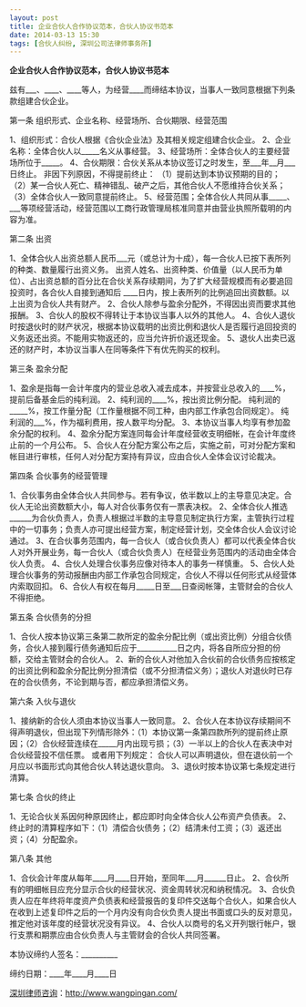 ```yaml
---
layout: post
title: 企业合伙人合作协议范本，合伙人协议书范本
date: 2014-03-13 15:30
tags: [合伙人纠纷, 深圳公司法律师事务所]
---
```

<strong>企业合伙人合作协议范本，合伙人协议书范本</strong>

兹有___、____、____等人，为经营____而缔结本协议，当事人一致同意根据下列条款组建合伙企业。

第一条 组织形式、企业名称、经营场所、合伙期限、经营范围

1、组织形式：合伙人根据《合伙企业法》及其相关规定组建合伙企业。
2、企业名称：全体合伙人以_____名义从事经营。
3、经营场所：全体合伙人的主要经营场所位于_____。
4、合伙期限：合伙关系从本协议签订之时发生，至___年__月___日终止。
非因下列原因，不得提前终止：
（1）提前达到本协议预期的目的；
（2）某一合伙人死亡、精神错乱、破产之后，其他合伙人不愿维持合伙关系；
（3）全体合伙人一致同意提前终止。
5、经营范围；全体合伙人共同从事_____、___等项经营活动，经营范围以工商行政管理局核准同意并由营业执照所载明的内容为准。

第二条 出资

1、全体合伙人出资总额人民币___元（或总计为十成），每一合伙人已按下表所列的种类、数量履行出资义务。 出资人姓名、出资种类、价值量（以人民币为单位）、占出资总额的百分比在合伙关系存续期间，为了扩大经营规模而有必要追回投资时，各合伙人自接到通知后 ____日内，按上表所列的比例追回出资数额。以上出资为合伙人共有财产。
2、合伙人除参与盈余分配外，不得因出资而要求其他报酬。
3、合伙人的股权不得转让于本协议当事人以外的其他人。
4、合伙人退伙时按退伙时的财产状况，根据本协议载明的出资比例和退伙人是否履行追回投资的义务返还出资。不能用实物返还的，应当允许折价返还现金。
5、退伙人出卖已返还的财产时，本协议当事人在同等条件下有优先购买的权利。

第三条 盈余分配

1、盈余是指每一会计年度内的营业总收入减去成本，并按营业总收入的____%，提前后备基金后的纯利润。
2、纯利润的____%，按出资比例分配。
纯利润的_____%，按工作量分配（工作量根据不同工种，由内部工作承包合同规定）。
纯利润的___%，作为福利费用，按人数平均分配。
3、本协议当事人均享有参加盈余分配的权利。
4、盈余分配方案连同每会计年度经营收支明细帐，在会计年度终止前的一个月公布。
5、合伙人在分配方案公布之后，实施之前，可对分配方案和帐目进行审核，任何人对分配方案持有异议，应由合伙人全体会议讨论裁决。

第四条 合伙事务的经营管理

1、合伙事务由全体合伙人共同参与。若有争议，依半数以上的主导意见决定。合伙人无论出资数额大小，每人对合伙事务仅有一票表决权。
2、全体合伙人推选______为合伙负责人，负责人根据过半数的主导意见制定执行方案，主管执行过程中的一切事务；负责人亦可提出经营方案，制定经营计划，交全体合伙人会议讨论通过。
3、在合伙事务范围内，每一合伙人（或合伙负责人）都可以代表全体合伙人对外开展业务，每一合伙人（或合伙负责人）在经营业务范围内的活动由全体合伙人负责。
4、合伙人处理合伙事务应像对待本人的事务一样慎重。
5、合伙人处理合伙事务的劳动报酬由内部工作承包合同规定，合伙人不得以任何形式从经营体内索取回扣。
6、合伙人有权在每月_____日至___日查阅帐簿，主管财会的合伙人不得拒绝。

第五条 合伙债务的分担

1、合伙人按本协议第三条第二款所定的盈余分配比例（或出资比例）分组合伙债务，合伙人接到履行债务通知后应于___________日之内，将各自所应分担的份额，交给主管财会的合伙人。
2、新的合伙人对他加入合伙前的合伙债务应按核定的出资比例和盈余分配比例分担清偿（或不分担清偿义务）；退伙人对退伙时已存在的合伙债务，不论到期与否，都应承担清偿义务。

第六条 入伙与退伙

1、接纳新的合伙人须由本协议当事人一致同意。
2、合伙人在本协议存续期间不得声明退伙，但出现下列情形除外：（1）本协议第一条第四款所列的提前终止原因；（2）合伙经营连续在_____月内出现亏损；（3）一半以上的合伙人在表决中对合伙经营投不信任票。
或者用下列规定：
合伙人可以声明退伙，但在退伙前一个月应以书面形式向其他合伙人转达退伙意向。
3、退伙时按本协议第七条规定进行清算。

第七条 合伙的终止

1、无论合伙关系因何种原因终止，都应即时向全体合伙人公布资产负债表。
2、终止时的清算程序如下：（1）清偿合伙债务；（2）结清未付工资；（3）返还出资；（4）分配盈余。

第八条 其他

1、合伙会计年度从每年____月____日开始，至同年___月______日止。
2、合伙所有的明细帐目应充分显示合伙的经营状况、资金周转状况和纳税情况。
3、合伙负责人应在年终将年度资产负债表和经营报告的复印件交送每个合伙人，如果合伙人在收到上述复印件之后的一个月内没有向合伙负责人提出书面或口头的反对意见，推定他对该年度的经营状况没有异议。
4、合伙人以商号的名义开列银行帐户，银行支票和期票应由合伙负责人与主管财会的合伙人共同签署。

本协议缔约人签名：__________

缔约日期：____年____月____日

<a href="http://www.wangpingan.com/">深圳律师咨询</a>：<a href="http://www.wangpingan.com/">http://www.wangpingan.com/</a>

